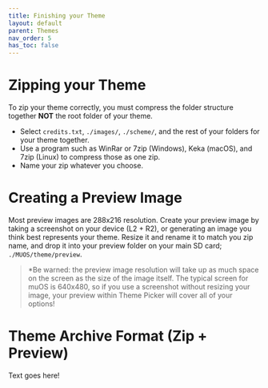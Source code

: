 ```yaml
---
title: Finishing your Theme
layout: default
parent: Themes
nav_order: 5
has_toc: false
---
```


# Zipping your Theme 
To zip your theme correctly, you must compress the folder structure together **NOT** the root folder of your theme.
- Select `credits.txt`, `./images/`, `./scheme/`, and the rest of your folders for your theme together.
- Use a program such as WinRar or 7zip (Windows), Keka (macOS), and 7zip (Linux) to compress those as one zip.
- Name your zip whatever you choose.

# Creating a Preview Image 
Most preview images are 288x216 resolution. Create your preview image by taking a screenshot on your device (L2 + R2), or generating an image you think best represents your theme. Resize it and rename it to match you zip name, and drop it into your preview folder on your main SD card; `./MUOS/theme/preview`.

> *Be warned: the preview image resolution will take up as much space on the screen as the size of the image itself. The typical screen for muOS is 640x480, so if you use a screenshot without resizing your image, your preview within Theme Picker will cover all of your options!

# Theme Archive Format (Zip + Preview)
Text goes here!

